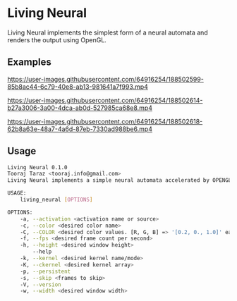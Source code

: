# Living Neural
Living Neural implements the simplest form of a neural automata and renders the output using OpenGL.

## Examples



https://user-images.githubusercontent.com/64916254/188502599-85b8ac44-6c79-40e8-ab13-981641a7f993.mp4



https://user-images.githubusercontent.com/64916254/188502614-b27a3006-3a00-4dca-ab0d-527985ca68e8.mp4




https://user-images.githubusercontent.com/64916254/188502618-62b8a63e-48a7-4a6d-87eb-7330ad988be6.mp4




## Usage
```bash
Living Neural 0.1.0
Tooraj Taraz <tooraj.info@gmail.com>
Living Neural implements a simple neural automata accelerated by OPENGL.

USAGE:
    living_neural [OPTIONS]

OPTIONS:
    -a, --activation <activation name or source>                                                           Sets the activation function.
    -c, --color <desired color name>                                                                       Sets the fg color. All the valid CSS3 colors are acceptable.
    -C, --COLOR <desired color values. [R, G, B] => '[0.2, 0., 1.0]' each must be between 0.0 and 1.0.>    Sets the fg color.
    -f, --fps <desired frame count per second>                                                             Sets the FPS. Must be 32 bit positive floating point and greater than 0.0.
    -h, --height <desired window height>                                                                   Sets initial window height, can be resized later. Must be 32 bit unsigned int and greater than 0.
        --help                                                                                             Print help information
    -k, --kernel <desired kernel name/mode>                                                                Sets the kernel. It can be random, worm, fiber, waves, rule30, gameoflife or custom.
    -K, --ckernel <desired kernel array>                                                                   Value for custom kernel. It must be an array of length 9 and wrapped in qoutation marks. Example: [1.0, 2.3, 0., 0.0, 0.0, 0.0, -1.23421, 8.0, 1.0]
    -p, --persistent                                                                                       If passed extends the fragment shader with pixel persistence.
    -s, --skip <frames to skip>                                                                            Sets the number of frames to skip.
    -V, --version                                                                                          Print version information
    -w, --width <desired window width>                                                                     Sets initial window width, can be resized later. Must be 32 bit unsigned int and greater than 0.
```
